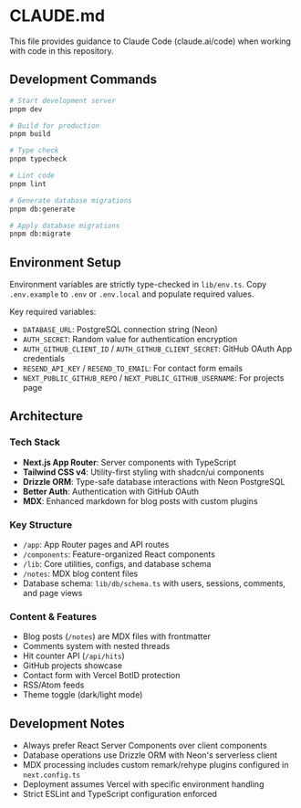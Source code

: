 # CLAUDE.md

This file provides guidance to Claude Code (claude.ai/code) when working with code in this repository.

## Development Commands

```bash
# Start development server
pnpm dev

# Build for production
pnpm build

# Type check
pnpm typecheck

# Lint code
pnpm lint

# Generate database migrations
pnpm db:generate

# Apply database migrations
pnpm db:migrate
```

## Environment Setup

Environment variables are strictly type-checked in `lib/env.ts`. Copy `.env.example` to `.env` or `.env.local` and populate required values.

Key required variables:

- `DATABASE_URL`: PostgreSQL connection string (Neon)
- `AUTH_SECRET`: Random value for authentication encryption
- `AUTH_GITHUB_CLIENT_ID` / `AUTH_GITHUB_CLIENT_SECRET`: GitHub OAuth App credentials
- `RESEND_API_KEY` / `RESEND_TO_EMAIL`: For contact form emails
- `NEXT_PUBLIC_GITHUB_REPO` / `NEXT_PUBLIC_GITHUB_USERNAME`: For projects page

## Architecture

### Tech Stack

- **Next.js App Router**: Server components with TypeScript
- **Tailwind CSS v4**: Utility-first styling with shadcn/ui components
- **Drizzle ORM**: Type-safe database interactions with Neon PostgreSQL
- **Better Auth**: Authentication with GitHub OAuth
- **MDX**: Enhanced markdown for blog posts with custom plugins

### Key Structure

- `/app`: App Router pages and API routes
- `/components`: Feature-organized React components
- `/lib`: Core utilities, configs, and database schema
- `/notes`: MDX blog content files
- Database schema: `lib/db/schema.ts` with users, sessions, comments, and page views

### Content & Features

- Blog posts (`/notes`) are MDX files with frontmatter
- Comments system with nested threads
- Hit counter API (`/api/hits`)
- GitHub projects showcase
- Contact form with Vercel BotID protection
- RSS/Atom feeds
- Theme toggle (dark/light mode)

## Development Notes

- Always prefer React Server Components over client components
- Database operations use Drizzle ORM with Neon's serverless client
- MDX processing includes custom remark/rehype plugins configured in `next.config.ts`
- Deployment assumes Vercel with specific environment handling
- Strict ESLint and TypeScript configuration enforced
